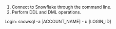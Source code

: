1. Connect to Snowflake through the command line.
2. Perform DDL and DML operations.

Login: snowsql -a [ACCOUNT_NAME] - u [LOGIN_ID]